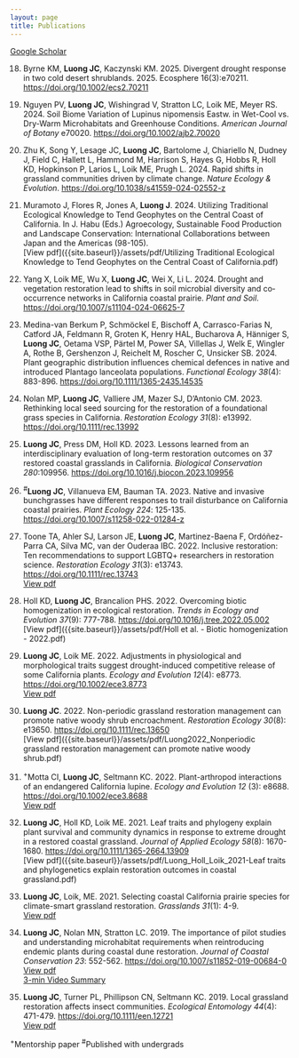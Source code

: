 ```yaml
---
layout: page
title: Publications
---
```

[Google Scholar](https://scholar.google.com/citations?user=YSOJb-wAAAAJ&hl=en)  

18)  Byrne KM, **Luong JC**, Kaczynski KM. 2025. Divergent drought response in two cold desert shrublands. 2025. Ecosphere 16(3):e70211. <https://doi.org/10.1002/ecs2.70211>  

17)  Nguyen PV, **Luong JC**, Wishingrad V, Stratton LC, Loik ME, Meyer RS. 2024. Soil Biome Variation of Lupinus nipomensis Eastw. in Wet-Cool vs. Dry-Warm Microhabitats and Greenhouse Conditions. *American Journal of Botany* e70020. <https://doi.org/10.1002/ajb2.70020>  

16)  Zhu K, Song Y, Lesage JC, **Luong JC**, Bartolome J, Chiariello N, Dudney J, Field C, Hallett L, Hammond M, Harrison S, Hayes G, Hobbs R, Holl KD, Hopkinson P, Larios L, Loik ME, Prugh L. 2024. Rapid shifts in grassland communities driven by climate change. *Nature Ecology & Evolution*. <https://doi.org/10.1038/s41559-024-02552-z>  

15)  Muramoto J, Flores R, Jones A, **Luong J**. 2024. Utilizing Traditional Ecological Knowledge to Tend Geophytes on the Central Coast of California. In J. Habu (Eds.) Agroecology, Sustainable Food Production and Landscape Conservation: International Collaborations between Japan and the Americas (98-105).  
[View pdf]({{site.baseurl}}/assets/pdf/Utilizing Traditional Ecological Knowledge to Tend Geophytes on the Central Coast of California.pdf)   

14) Yang X, Loik ME, Wu X, **Luong JC**, Wei X, Li L. 2024. Drought and vegetation restoration lead to shifts in soil microbial diversity and co‐occurrence networks in California coastal prairie. *Plant and Soil*. <https://doi.org/10.1007/s11104-024-06625-7>  

13) Medina-van Berkum P, Schmöckel E, Bischoff A, Carrasco-Farias N, Catford JA, Feldmann R, Groten K, Henry HAL, Bucharova A, Hänniger S, **Luong JC**, Oetama VSP, Pärtel M, Power SA, Villellas J, Welk E, Wingler A, Rothe B, Gershenzon J, Reichelt M, Roscher C, Unsicker SB. 2024. Plant geographic distribution influences chemical defences in native and introduced Plantago lanceolata populations. *Functional Ecology 38*(4): 883-896. <https://doi.org/10.1111/1365-2435.14535>  

12) Nolan MP, **Luong JC**, Valliere JM, Mazer SJ, D’Antonio CM. 2023. Rethinking local seed sourcing for the restoration of a foundational grass species in California. *Restoration Ecology 31*(8): e13992. <https://doi.org/10.1111/rec.13992>  

11) **Luong JC**, Press DM, Holl KD. 2023. Lessons learned from an interdisciplinary evaluation of long-term restoration outcomes on 37 restored coastal grasslands in California. *Biological Conservation 280*:109956. <https://doi.org/10.1016/j.biocon.2023.109956>  

10) <sup>#</sup>**Luong JC**, Villanueva EM, Bauman TA. 2023. Native and invasive bunchgrasses have different responses to trail disturbance on California coastal prairies. *Plant Ecology 224*: 125-135. <https://doi.org/10.1007/s11258-022-01284-z>  

9) Toone TA, Ahler SJ, Larson JE, **Luong JC**, Martinez-Baena F, Ordóñez-Parra CA, Silva MC, van der Ouderaa IBC. 2022. Inclusive restoration: Ten recommendations to support LGBTQ+ researchers in restoration science. *Restoration Ecology 31*(3): e13743. 
<https://doi.org/10.1111/rec.13743>  
[View pdf]({{site.baseurl}}/assets/pdf/TooneAhlerLarsonLuong..etal2022RestorationEcologyLGBTQInclusivity.pdf)   

8) Holl KD, **Luong JC**, Brancalion PHS. 2022. Overcoming biotic homogenization in ecological restoration. *Trends in Ecology and Evolution 37*(9): 777-788. 
<https://doi.org/10.1016/j.tree.2022.05.002>  
[View pdf]({{site.baseurl}}/assets/pdf/Holl et al. - Biotic homogenization - 2022.pdf)  

7) **Luong JC**, Loik ME. 2022. Adjustments in physiological and morphological traits suggest drought-induced competitive
release of some California plants. *Ecology and Evolution 12*(4): e8773. 
<https://doi.org/10.1002/ece3.8773>  
[View pdf]({{site.baseurl}}/assets/pdf/LuongLoik2022EcologyEvolution.pdf)  

6) **Luong JC**. 2022. Non-periodic grassland restoration management can promote native woody shrub encroachment. *Restoration Ecology 30*(8): e13650. 
<https://doi.org/10.1111/rec.13650>  
[View pdf]({{site.baseurl}}/assets/pdf/Luong2022_Nonperiodic grassland restoration management can promote native woody shrub.pdf)  

5) <sup>+</sup>Motta CI, **Luong JC**, Seltmann KC. 2022. Plant-arthropod interactions of an endangered California lupine. *Ecology and Evolution 12* (3): e8688.  
<https://doi.org/10.1002/ece3.8688>  
[View pdf]({{site.baseurl}}/assets/pdf/MottaLuongSeltmann2021PlantArthropod.pdf)  

4) **Luong JC**, Holl KD, Loik ME. 2021. Leaf traits and phylogeny explain plant survival and community dynamics in response
to extreme drought in a restored coastal grassland. *Journal of Applied Ecology 58*(8): 1670-1680. 
<https://doi.org/10.1111/1365-2664.13909>  
[View pdf]({{site.baseurl}}/assets/pdf/Luong_Holl_Loik_2021-Leaf traits and phylogenetics explain restoration outcomes in coastal grassland.pdf)

3) **Luong JC**, Loik, ME. 2021. Selecting coastal California prairie species for climate-smart grassland restoration. *Grasslands 31*(1): 4-9.  
[View pdf]({{site.baseurl}}/assets/pdf/Luong&Loik2021Grasslands.pdf) 

2)  **Luong JC**, Nolan MN, Stratton LC. 2019. The importance of pilot studies and understanding microhabitat requirements
when reintroducing endemic plants during coastal dune restoration. *Journal of Coastal Conservation 23*: 552-562. 
<https://doi.org/10.1007/s11852-019-00684-0>  
[View pdf]({{site.baseurl}}/assets/pdf/Luong2019_Article_TheImportanceOfPilotStudiesAnd.pdf)  
[3-min Video Summary](https://youtu.be/FWMfSFg0its)

1) **Luong JC**, Turner PL, Phillipson CN, Seltmann KC. 2019. Local grassland restoration affects insect communities. *Ecological Entomology 44*(4): 471-479. <https://doi.org/10.1111/een.12721>  
[View pdf]({{site.baseurl}}/assets/pdf/Luong_et_al-2019-Ecological_Entomology.pdf)

<sup>+</sup>Mentorship paper
<sup>#</sup>Published with undergrads
